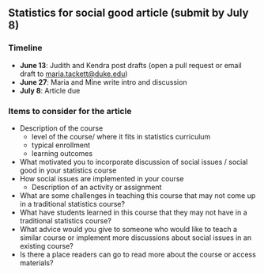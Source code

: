 ## Statistics for social good article (submit by July 8)

### Timeline 

- **June 13**: Judith and Kendra post drafts (open a pull request or email draft to maria.tackett@duke.edu)
- **June 27**: Maria and Mine write intro and discussion 
- **July 8**: Article due

### Items to consider for the article

- Description of the course
  - level of the course/ where it fits in statistics curriculum
  - typical enrollment 
  - learning outcomes
- What motivated you to incorporate discussion of social issues / social good in your statistics course
- How social issues are implemented in your course
  - Description of an activity or assignment
- What are some challenges in teaching this course that may not come up in a traditional statistics course?
- What have students learned in this course that they may not have in a traditional statistics course? 
- What advice would you give to someone who would like to teach a similar course or implement more discussions about social issues in an existing course?
- Is there a place readers can go to read more about the course or access materials? 

